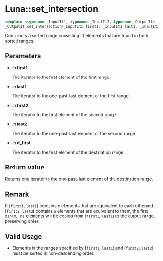 # Luna::set_intersection

```c++
template <typename _InputIt1, typename _InputIt2, typename _OutputIt>
_OutputIt set_intersection(_InputIt1 first1, _InputIt1 last1, _InputIt2 first2, _InputIt2 last2, _OutputIt d_first)
```

Constructs a sorted range consisting of elements that are found in both sorted ranges. 



## Parameters
* *in* **first1**

    The iterator to the first element of the first range. 

* *in* **last1**

    The iterator to the one-past-last element of the first range. 

* *in* **first2**

    The iterator to the first element of the second range. 

* *in* **last2**

    The iterator to the one-past-last element of the second range. 

* *in* **d_first**

    The iterator to the first element of the destination range. 

## Return value
Returns one iterator to the one-past-last element of the destination range. 

## Remark
If [`first1`, `last1`) contains `m` elements that are equivalent to each otherand [`first2`, `last2`) contains `n` elements that are equivalent to them, the first `min(m, n)` elements will be copied from [`first1`, `last1`) to the output range, preserving order. 

## Valid Usage
* Elements in the ranges specified by [`first1`, `last1`) and [`first2`, `last2`) must be sorted in non-descending order. 

